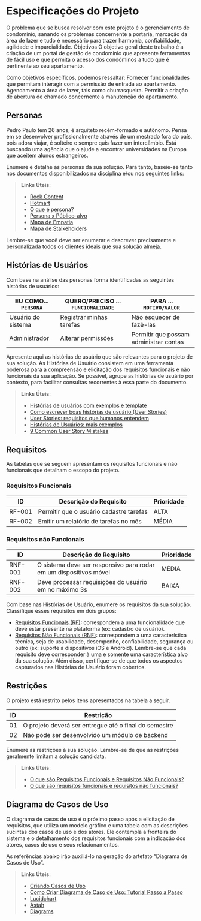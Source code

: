 # Especificações do Projeto

O problema que se busca resolver com este projeto é o gerenciamento de condomínio, sanando os problemas concernente a portaria, marcação da área de lazer e tudo é necessário para trazer harmonia, confiabilidade, agilidade e imparcialidade.
Objetivos
O objetivo geral deste trabalho é a criação de um portal de gestão de condomínio que apresente ferramentas de fácil uso e que permita o acesso dos condôminos a tudo que é pertinente ao seu apartamento.

Como objetivos específicos, podemos ressaltar:
Fornecer funcionalidades que permitam interagir com a permissão de entrada ao apartamento.
Agendamento a área de lazer, tais como churrasqueira.
Permitir a criação de abertura de chamado concernente a manutenção do apartamento.

## Personas

Pedro Paulo tem 26 anos, é arquiteto recém-formado e autônomo. Pensa em se desenvolver profissionalmente através de um mestrado fora do país, pois adora viajar, é solteiro e sempre quis fazer um intercâmbio. Está buscando uma agência que o ajude a encontrar universidades na Europa que aceitem alunos estrangeiros.

Enumere e detalhe as personas da sua solução. Para tanto, baseie-se tanto nos documentos disponibilizados na disciplina e/ou nos seguintes links:

> **Links Úteis**:
> - [Rock Content](https://rockcontent.com/blog/personas/)
> - [Hotmart](https://blog.hotmart.com/pt-br/como-criar-persona-negocio/)
> - [O que é persona?](https://resultadosdigitais.com.br/blog/persona-o-que-e/)
> - [Persona x Público-alvo](https://flammo.com.br/blog/persona-e-publico-alvo-qual-a-diferenca/)
> - [Mapa de Empatia](https://resultadosdigitais.com.br/blog/mapa-da-empatia/)
> - [Mapa de Stalkeholders](https://www.racecomunicacao.com.br/blog/como-fazer-o-mapeamento-de-stakeholders/)
>
Lembre-se que você deve ser enumerar e descrever precisamente e personalizada todos os clientes ideais que sua solução almeja.

## Histórias de Usuários

Com base na análise das personas forma identificadas as seguintes histórias de usuários:

|EU COMO... `PERSONA`| QUERO/PRECISO ... `FUNCIONALIDADE` |PARA ... `MOTIVO/VALOR`                 |
|--------------------|------------------------------------|----------------------------------------|
|Usuário do sistema  | Registrar minhas tarefas           | Não esquecer de fazê-las               |
|Administrador       | Alterar permissões                 | Permitir que possam administrar contas |

Apresente aqui as histórias de usuário que são relevantes para o projeto de sua solução. As Histórias de Usuário consistem em uma ferramenta poderosa para a compreensão e elicitação dos requisitos funcionais e não funcionais da sua aplicação. Se possível, agrupe as histórias de usuário por contexto, para facilitar consultas recorrentes à essa parte do documento.

> **Links Úteis**:
> - [Histórias de usuários com exemplos e template](https://www.atlassian.com/br/agile/project-management/user-stories)
> - [Como escrever boas histórias de usuário (User Stories)](https://medium.com/vertice/como-escrever-boas-users-stories-hist%C3%B3rias-de-usu%C3%A1rios-b29c75043fac)
> - [User Stories: requisitos que humanos entendem](https://www.luiztools.com.br/post/user-stories-descricao-de-requisitos-que-humanos-entendem/)
> - [Histórias de Usuários: mais exemplos](https://www.reqview.com/doc/user-stories-example.html)
> - [9 Common User Story Mistakes](https://airfocus.com/blog/user-story-mistakes/)

## Requisitos

As tabelas que se seguem apresentam os requisitos funcionais e não funcionais que detalham o escopo do projeto.

### Requisitos Funcionais

|ID    | Descrição do Requisito  | Prioridade |
|------|-----------------------------------------|----|
|RF-001| Permitir que o usuário cadastre tarefas | ALTA | 
|RF-002| Emitir um relatório de tarefas no mês   | MÉDIA |

### Requisitos não Funcionais

|ID     | Descrição do Requisito  |Prioridade |
|-------|-------------------------|----|
|RNF-001| O sistema deve ser responsivo para rodar em um dispositivos móvel | MÉDIA | 
|RNF-002| Deve processar requisições do usuário em no máximo 3s |  BAIXA | 

Com base nas Histórias de Usuário, enumere os requisitos da sua solução. Classifique esses requisitos em dois grupos:

- [Requisitos Funcionais
 (RF)](https://pt.wikipedia.org/wiki/Requisito_funcional):
 correspondem a uma funcionalidade que deve estar presente na
  plataforma (ex: cadastro de usuário).
- [Requisitos Não Funcionais
  (RNF)](https://pt.wikipedia.org/wiki/Requisito_n%C3%A3o_funcional):
  correspondem a uma característica técnica, seja de usabilidade,
  desempenho, confiabilidade, segurança ou outro (ex: suporte a
  dispositivos iOS e Android).
Lembre-se que cada requisito deve corresponder à uma e somente uma
característica alvo da sua solução. Além disso, certifique-se de que
todos os aspectos capturados nas Histórias de Usuário foram cobertos.

## Restrições

O projeto está restrito pelos itens apresentados na tabela a seguir.

|ID| Restrição                                             |
|--|-------------------------------------------------------|
|01| O projeto deverá ser entregue até o final do semestre |
|02| Não pode ser desenvolvido um módulo de backend        |


Enumere as restrições à sua solução. Lembre-se de que as restrições geralmente limitam a solução candidata.

> **Links Úteis**:
> - [O que são Requisitos Funcionais e Requisitos Não Funcionais?](https://codificar.com.br/requisitos-funcionais-nao-funcionais/)
> - [O que são requisitos funcionais e requisitos não funcionais?](https://analisederequisitos.com.br/requisitos-funcionais-e-requisitos-nao-funcionais-o-que-sao/)

## Diagrama de Casos de Uso

O diagrama de casos de uso é o próximo passo após a elicitação de requisitos, que utiliza um modelo gráfico e uma tabela com as descrições sucintas dos casos de uso e dos atores. Ele contempla a fronteira do sistema e o detalhamento dos requisitos funcionais com a indicação dos atores, casos de uso e seus relacionamentos. 

As referências abaixo irão auxiliá-lo na geração do artefato “Diagrama de Casos de Uso”.

> **Links Úteis**:
> - [Criando Casos de Uso](https://www.ibm.com/docs/pt-br/elm/6.0?topic=requirements-creating-use-cases)
> - [Como Criar Diagrama de Caso de Uso: Tutorial Passo a Passo](https://gitmind.com/pt/fazer-diagrama-de-caso-uso.html/)
> - [Lucidchart](https://www.lucidchart.com/)
> - [Astah](https://astah.net/)
> - [Diagrams](https://app.diagrams.net/)
